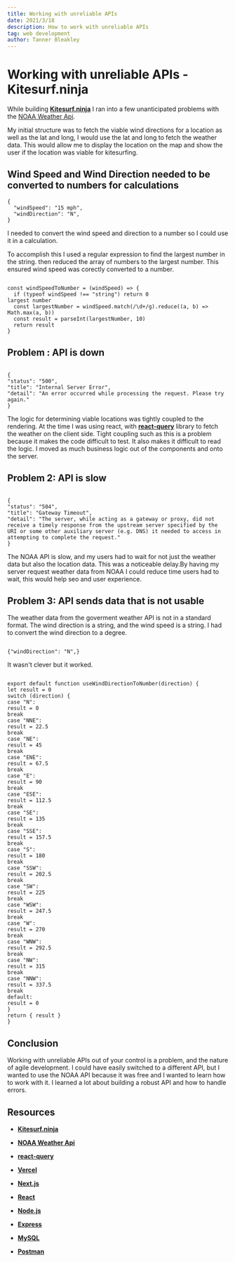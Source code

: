 ```yaml
---
title: Working with unreliable APIs
date: 2021/3/18
description: How to work with unreliable APIs
tag: web development
author: Tanner Bleakley
---
```


# Working with unreliable APIs - Kitesurf.ninja

While building [**Kitesurf.ninja**](https://ninja-iota.vercel.app/) I ran into a few unanticipated problems with the [NOAA Weather Api](https://www.weather.gov/documentation/services-web-api).

My initial structure was to fetch the viable wind directions for a location as well as the lat and long, I would use the lat and long to fetch the weather data. This would allow me to display the location on the map and show the user if the location was viable for kitesurfing.

## Wind Speed and Wind Direction needed to be converted to numbers for calculations

```
{
  "windSpeed": "15 mph",
  "windDirection": "N",
}
```

I needed to convert the wind speed and direction to a number so I could use it in a calculation.

To accomplish this I used a regular expression to find the largest number in the string.
then reduced the array of numbers to the largest number.
This ensured wind speed was corectly converted to a number.

```

const windSpeedToNumber = (windSpeed) => {
  if (typeof windSpeed !== "string") return 0
largest number
  const largestNumber = windSpeed.match(/\d+/g).reduce((a, b) => Math.max(a, b))
  const result = parseInt(largestNumber, 10)
  return result
}

```

## Problem : API is down

```

{
"status": "500",
"title": "Internal Server Error",
"detail": "An error occurred while processing the request. Please try again."
}

```

The logic for determining viable locations was tightly coupled to the rendering. At the time I was using react, with [**react-query**](https://react-query.tanstack.com/) library to fetch the weather on the client side. Tight coupling such as this is a problem because it makes the code difficult to test. It also makes it difficult to read the logic. I moved as much business logic out of the components and onto the server.

## Problem 2: API is slow

```

{
"status": "504",
"title": "Gateway Timeout",
"detail": "The server, while acting as a gateway or proxy, did not receive a timely response from the upstream server specified by the URI or some other auxiliary server (e.g. DNS) it needed to access in attempting to complete the request."
}

```

The NOAA API is slow, and my users had to wait for not just the weather data but also the location data. This was a noticeable delay.By having my server request weather data from NOAA I could reduce time users had to wait, this would help seo and user experience.

## Problem 3: API sends data that is not usable

The weather data from the goverment weather API is not in a standard format. The wind direction is a string, and the wind speed is a string. I had to convert the wind direction to a degree.

```

{"windDirection": "N",}

```

It wasn't clever but it worked.

```

export default function useWindDirectionToNumber(direction) {
let result = 0
switch (direction) {
case "N":
result = 0
break
case "NNE":
result = 22.5
break
case "NE":
result = 45
break
case "ENE":
result = 67.5
break
case "E":
result = 90
break
case "ESE":
result = 112.5
break
case "SE":
result = 135
break
case "SSE":
result = 157.5
break
case "S":
result = 180
break
case "SSW":
result = 202.5
break
case "SW":
result = 225
break
case "WSW":
result = 247.5
break
case "W":
result = 270
break
case "WNW":
result = 292.5
break
case "NW":
result = 315
break
case "NNW":
result = 337.5
break
default:
result = 0
}
return { result }
}

```

## Conclusion

Working with unreliable APIs out of your control is a problem, and the nature of agile development. I could have easily switched to a different API, but I wanted to use the NOAA API because it was free and I wanted to learn how to work with it. I learned a lot about building a robust API and how to handle errors.

## Resources

- [**Kitesurf.ninja**](https://ninja-iota.vercel.app/)

- [**NOAA Weather Api**](https://www.weather.gov/documentation/services-web-api)

- [**react-query**](https://react-query.tanstack.com/)

- [**Vercel**](https://vercel.com/)

- [**Next.js**](https://nextjs.org/)

- [**React**](https://reactjs.org/)

- [**Node.js**](https://nodejs.org/en/)

- [**Express**](https://expressjs.com/)

- [**MySQL**](https://www.mysql.com/)

- [**Postman**](https://www.postman.com/)

```

```

```

```

```

```
